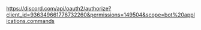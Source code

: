 https://discord.com/api/oauth2/authorize?client_id=936349661776732260&permissions=149504&scope=bot%20applications.commands